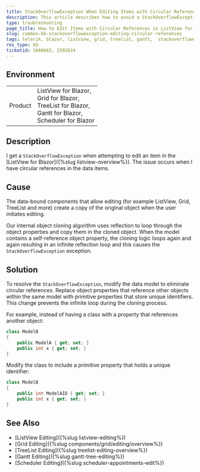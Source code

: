 ```yaml
---
title: StackOverflowException When Editing Items with Circular References in ListView for Blazor
description: This article describes how to avoid a StackOverflowException by modifying object properties to prevent circular references when editing items in the ListView, Grid or TreeList for Blazor.
type: troubleshooting
page_title: How to Edit Items with Circular References in ListView for Blazor Without Encountering StackOverflowException
slug: common-kb-stackoverflowexception-editing-circular-references
tags: telerik, blazor, listview, grid, treelist, gantt,  stackoverflowexception, circular reference, editing
res_type: kb
ticketid: 1660663, 1592634
---
```


## Environment

<table>
    <tbody>
        <tr>
            <td>Product</td>
            <td>ListView for Blazor, <br/>Grid for Blazor, <br />TreeList for Blazor, <br />Gantt for Blazor, <br />Scheduler for Blazor</td>
        </tr>
    </tbody>
</table>

## Description

I get a `StackOverflowException` when attempting to edit an item in the [ListView for Blazor]({%slug listview-overview%}). The issue occurs when I have circular references in the data items.

## Cause

The data-bound components that allow editing (for example ListView, Grid, TreeList and more) create a copy of the original object when the user initiates editing.

Our internal object cloning algorithm uses reflection to loop through the object properties and copy them in the cloned object. When the model contains a self-reference object property, the cloning logic loops again and again resulting in an infinite reflection loop and this causes the  `StackOverflowException` exception.

## Solution

To resolve the `StackOverflowException`, modify the data model to eliminate circular references. Replace object properties that reference other objects within the same model with primitive properties that store unique identifiers. This change prevents the infinite loop during the cloning process.

For example, instead of having a class with a property that references another object:

```csharp
class ModelB
{
    public ModelA { get; set; }
    public int x { get; set; }
}
```

Modify the class to include a primitive property that holds a unique identifier:

```csharp
class ModelB
{
    public int ModelAID { get; set; }
    public int x { get; set; }
}
```

## See Also

* [ListView Editing]({%slug listview-editing%})
* [Grid Editing]({%slug components/grid/editing/overview%})
* [TreeList Editing]({%slug treelist-editing-overview%})
* [Gantt Editing]({%slug gantt-tree-editing%})
* [Scheduler Editing]({%slug scheduler-appointments-edit%})
